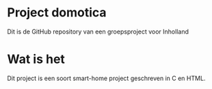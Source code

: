 # Project domotica

Dit is de GitHub repository van een groepsproject voor Inholland

# Wat is het

Dit project is een soort smart-home project geschreven in C en HTML.
